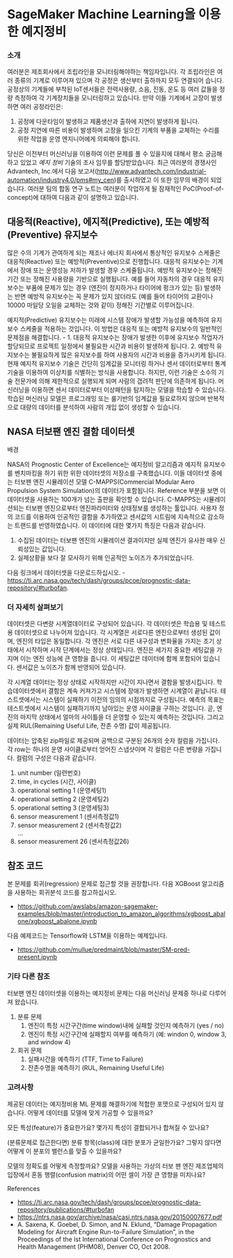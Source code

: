 # SageMaker Machine Learning을 이용한 예지정비

### 소개

여러분은 제조회사에서 조립라인을 모니터링해야하는 책임자입니다. 각 조립라인은 여러 종류의 기계로 이루어져 있으며 각 공정은 생산부터 출하까지 모두 연결되어 습니다. 공정상의 기계들에 부착된 IoT센서들은 전력사용량, 소음, 진동, 온도 등 여러 값들을 정량 측정하여 각 기계장치들을 모니터링하고 있습니다. 만약 이들 기계에서 고장이 발생하면 여러 공정라인은:

1. 공정에 다운타임이 발생하고 제품생산과 출하에 지연이 발생하게 됩니다.
1. 공정 지연에 따른 비용이 발생하며 고장을 일으킨 기계의 부품을 교체하는 수리를 위한 작업을 운영 엔지니어에게 의뢰해야 합니다.

당신은 이전부터 머신러닝을 이용하여 이런 문제를 풀 수 있을지에 대해서 평소 궁금해하고 있었고 *예지 정비* 기술의 조사 임무를 할당받았습니다. 최근 여러분의 경쟁사인 Advantech, Inc.에서 다음 보고서(http://www.advantech.com/industrial-automation/industry4.0/pms#my_cen)를 출시하였고 이 또한 임무의 배경이 되었습니다. 여러분 팀의 합동 연구 노트는 여러분이 작업하게 될 잠재적인 PoC(Proof-of-concept)에 대하여 다음과 같이 설명하고 있습니다.

## 대응적(Reactive), 에지적(Predictive), 또는 예방적(Preventive) 유지보수

많은 수의 기계가 관여하게 되는 제조나 에너지 회사에서 통상적인 유지보수 스케줄은 대응적(Reactive) 또는 예방적(Preventive)으로 진행합니다. 대응적 유지보수는 기계에서 장애 또는 운영성능 저하가 발생할 경우 스케줄됩니다. 예방적 유지보수는 정해진 기간 또는 정해진 사용량을 기반으로 실행됩니다. 예를 들어 자동차의 경우 대응적 유지보수는 부품에 문제가 있는 경우 (엔진이 정지하거나 타이어에 펑크가 있는 등) 발생하는 반면 예방적 유지보수는 꼭 문제가 있지 않더라도 (예를 들어 타이어의 교환이나 10000 마일당 오일을 교체하는 것와 같이) 정해진 기간별로 이루어집니다. 

예지적(Predictive) 유지보수는 미래에 시스템 장애가 발생할 가능성을 예측하여 유지보수 스케줄을 적용하는 것입니다. 이 방법은 대응적 또는 예방적 유지보수의 일반적인 문제점을 해결합니다. - 1. 대응적 유지보수는 장애가 발생한 이후에 유지보수 작업자가 할당되므로 프로젝트 일정에서 불필요한 시간과 비용이 발생하게 됩니다. 2. 예방적 유지보수는 불필요하게 많은 유지보수를 하여 사용자의 시간과 비용을 증가시키게 됩니다. 현재 예지적 유지보수 기술은 간단히 임계값을 모니터링 하거나 센서 데이터로부터 통계 기술을 이용하여 이상치를 식별하는 방식을 사용합니다. 하지만, 이런 기술은 소수의 기술 전문가에 의해 제한적으로 실행되게 되며 사람의 갭려적 판단에 의존하게 됩니다. 머신러닝을 이용하면 센서 데이터로부터 이상패턴을 탐지하는 모델을 학습할 수 있습니다. 학습된 머신러닝 모델은 프로그래밍 또는 룰기반의 임계값을 필요로하지 않으며 반복적으로 대량의 데이터를 분석하여 사람의 개입 없이 생성할 수 있습니다.

## NASA 터보팬 엔진 결함 데이터셋

배경

NASA의 Prognostic Center of Excellence는 예지정비 알고리즘과 예지적 유지보수를 벤치마킹을 하기 위한 위한 데이터셋의 저장소를 구축했습니다. 이들 데이터셋 중에는 터보팬 엔진 시뮬레이션 모델 C-MAPPS(Commercial Modular Aero Propulsion System Simulation)의 데이터가 포함됩니다. Reference 부분을 보면 이 데이터셋을 사용하는 100개가 넘는 출판을 확인할 수 있습니다. C-MAPPS는 시뮬레이션되는 터보팬 엔진으로부터 엔진파라미터와 상태정보를 생성하는 툴입니다. 사용자 정의 코드를 이용하여 인공적인 결함을 추가하였고 센서값의 시트림에 지속적으로 감소하는 트랜드를 반영하였습니다. 이 데이터에 대한 몇가지 특징은 다음과 같습니다.

1. 수집된 데이터는 터보팬 엔진의 시뮬레이션 결과이지만 실제 엔진가 유사한 매우 신뢰성있는 값입니다.
1. 실제상황을 보다 잘 모사하기 위해 인공적인 노이즈가 추가되었습니다.

다음 링크에서 데이터셋을 다운로드하십시오. - https://ti.arc.nasa.gov/tech/dash/groups/pcoe/prognostic-data-repository/#turbofan.


### 더 자세히 살펴보기

데이터셋은 다변량 시계열데이터로 구성되어 있습니다. 각 데이터셋은 학습용 및 테스트용 데이터셋으로 나누어져 있습니다. 각 시계열은 서로다른 엔진으로부터 생성된 값이며, 엔진의 타입은 동일합니다. 각 엔진은 서로 다른 내구성과 변화율을 가지는 초기 상태에서 시작하며 시작 단계에서는 정상 상태입니다. 엔진은 세가지 중요한 세팅값을 가지며 이는 엔진 성능에 큰 영향을 줍니다. 이 세팅값은 데이터에 함께 포함되어 있습니다. 센서값은 노이즈가 함께 반영되어 있습니다.

각 시계열 데이터는 정상 상태로 시작하지만 시간이 지나면서 결함을 발생시킵니다. 학습데이터셋에서 결함은 계속 커져가고 시스템에 장애가 발생하면 시계열이 끝납니다. 테스트셋에서는 시스템이 실패하기 이전의 임의의 시점까지로 구성됩니다. 예측의 목표는 테스트셋에서 시스템이 실패하기까지 남아있는 운영 사이클을 구하는 것입니다. 곧, 엔진의 마지막 상태에서 얼마의 사이틀을 더 운영할 수 있는지 예측하는 것입니다. 그리고 실제 RUL(Remaining Useful Life, 잔존 수명) 값이 제공됩니다.

데이터는 압축된 zip파일로 제공되며 공백으로 구분된 26개의 숫자 컬럼을 가집니다. 각 row는 하나의 운영 사이클로부터 얻어진 스냅샷이며 각 컬럼은 다른 변량을 가집니다. 컬럼의 구성은 다음과 같습니다.  
1) unit number (일련번호)  
2) time, in cycles (시간, 사이클)  
3) operational setting 1 (운영세팅1)  
4) operational setting 2 (운영세팅2)  
5) operational setting 3 (운영세팅3)  
6) sensor measurement 1 (센서측정값1)  
7) sensor measurement 2 (센서측정값2)  
...  
26) sensor measurement 26 (센서측정값26)  

## 참조 코드 

본 문제를 회귀(regression) 문제로 접근할 것을 권장합니다. 다음 XGBoost 알고리즘을 사용하는 회귀분석 코드를 참고하십시오. 
- https://github.com/awslabs/amazon-sagemaker-examples/blob/master/introduction_to_amazon_algorithms/xgboost_abalone/xgboost_abalone.ipynb  

다음 예제코드는 Tensorflow와 LSTM을 이용하는 예제입니다. 
- https://github.com/mullue/predmaint/blob/master/SM-pred-present.ipynb

### 기타 다른 참조  

터보팬 엔진 데이터셋을 이용하는 예지정비 문제는 다음 머신러닝 문제중 하나로 다루어져 왔습니다. 

1. 분류 문제
    1. 엔진이 특정 시간구간(time window)내에 실패할 것인지 예측하기 (yes / no)
    1. 엔진이 특정 시간구간에 실패할지 여부를 예측하기 (예: windon 0, window 3, and window 4)
1. 회귀 문제
    1. 실패시간을 예측하기 (TTF, Time to Failure)
    1. 잔존수명을 예측하기 (RUL, Remaining Useful Life)

### 고려사항 

제공된 데이터는 예지정비용 ML 문제를 해결하기에 적합한 포맷으로 구성되어 있지 않습니다. 어떻게 데이터를 모델에 맞게 가공할 수 있을까요?

모든 특성(feature)가 중요한가요? 몇가지 특성이 결합되거나 합쳐질 수 있나요?

(분류문제로 접근한다면) 분류 항목(class)에 대한 분포가 균일한가요? 그렇지 않다면 어떻게 이 분포의 밸런스를 맞출 수 있을까요?

모델의 정확도를 어떻게 측정할까요? 모델을 사용하는 가상의 터보 팬 엔진 제조업체의 입장에서 혼동 행렬(confusion matrix)의 어떤 셀이 가장 큰 영향을 미치나요?


References
* https://ti.arc.nasa.gov/tech/dash/groups/pcoe/prognostic-data-repository/publications/#turbofan
* https://ntrs.nasa.gov/archive/nasa/casi.ntrs.nasa.gov/20150007677.pdf
* A. Saxena, K. Goebel, D. Simon, and N. Eklund, “Damage Propagation Modeling for Aircraft Engine Run-to-Failure Simulation”, in the Proceedings of the Ist International Conference on Prognostics and Health Management (PHM08), Denver CO, Oct 2008.
